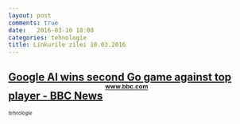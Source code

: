 ```yaml
---
layout: post
comments: true
date:   2016-03-10 18:00
categories: tehnologie
title: Linkurile zilei 10.03.2016
---
```

## [Google AI wins second Go game against top player - BBC News](http://www.bbc.com/news/technology-35771705)      <sup><sup><sup>www.bbc.com</sup></sup></sup>  
_<sup><sup>tehnologie</sup></sup>_  

